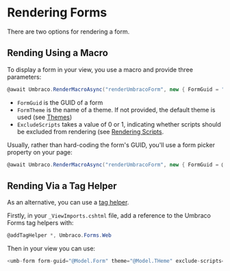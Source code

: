 # Rendering Forms

There are two options for rendering a form.

## Rending Using a Macro

To display a form in your view, you use a macro and provide three parameters:

```csharp
@await Umbraco.RenderMacroAsync("renderUmbracoForm", new { FormGuid = "", FormTheme = "", ExcludeScripts = "0|1" })
```

- `FormGuid` is the GUID of a form
- `FormTheme` is the name of a theme. If not provided, the default theme is used (see [Themes](./themes.md))
- `ExcludeScripts` takes a value of 0 or 1, indicating whether scripts should be excluded from rendering (see [Rendering Scripts](./rendering-scripts.md).

Usually, rather than hard-coding the form's GUID, you'll use a form picker property on your page:

```csharp
@await Umbraco.RenderMacroAsync("renderUmbracoForm", new { FormGuid = @Model.Form, ExcludeScripts = "1" })
```

## Rending Via a Tag Helper

As an alternative, you can use a [tag helper](https://learn.microsoft.com/en-us/aspnet/core/mvc/views/tag-helpers/intro?view=aspnetcore-7.0).

Firstly, in your `_ViewImports.cshtml` file, add a reference to the Umbraco Forms tag helpers with:

```csharp
@addTagHelper *, Umbraco.Forms.Web
```

Then in your view you can use:

```csharp
<umb-form form-guid="@Model.Form" theme="@Model.THeme" exclude-scripts="true" />
```


